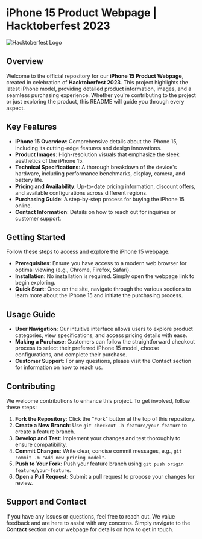 # iPhone 15 Product Webpage | Hacktoberfest 2023

![Hacktoberfest Logo](https://hacktoberfest.com/_next/static/media/logo-hacktoberfest-11--green.dd2bc4ca.svg)

## Overview

Welcome to the official repository for our **iPhone 15 Product Webpage**, created in celebration of **Hacktoberfest 2023**. This project highlights the latest iPhone model, providing detailed product information, images, and a seamless purchasing experience. Whether you're contributing to the project or just exploring the product, this README will guide you through every aspect.

## Key Features

- **iPhone 15 Overview**: Comprehensive details about the iPhone 15, including its cutting-edge features and design innovations.
- **Product Images**: High-resolution visuals that emphasize the sleek aesthetics of the iPhone 15.
- **Technical Specifications**: A thorough breakdown of the device's hardware, including performance benchmarks, display, camera, and battery life.
- **Pricing and Availability**: Up-to-date pricing information, discount offers, and available configurations across different regions.
- **Purchasing Guide**: A step-by-step process for buying the iPhone 15 online.
- **Contact Information**: Details on how to reach out for inquiries or customer support.

## Getting Started

Follow these steps to access and explore the iPhone 15 webpage:

- **Prerequisites**: Ensure you have access to a modern web browser for optimal viewing (e.g., Chrome, Firefox, Safari).
- **Installation**: No installation is required. Simply open the webpage link to begin exploring.
- **Quick Start**: Once on the site, navigate through the various sections to learn more about the iPhone 15 and initiate the purchasing process.

## Usage Guide

- **User Navigation**: Our intuitive interface allows users to explore product categories, view specifications, and access pricing details with ease.
- **Making a Purchase**: Customers can follow the straightforward checkout process to select their preferred iPhone 15 model, choose configurations, and complete their purchase.
- **Customer Support**: For any questions, please visit the Contact section for information on how to reach us.

## Contributing

We welcome contributions to enhance this project. To get involved, follow these steps:

1. **Fork the Repository**: Click the "Fork" button at the top of this repository.
2. **Create a New Branch**: Use `git checkout -b feature/your-feature` to create a feature branch.
3. **Develop and Test**: Implement your changes and test thoroughly to ensure compatibility.
4. **Commit Changes**: Write clear, concise commit messages, e.g., `git commit -m "Add new pricing model"`.
5. **Push to Your Fork**: Push your feature branch using `git push origin feature/your-feature`.
6. **Open a Pull Request**: Submit a pull request to propose your changes for review.

## Support and Contact

If you have any issues or questions, feel free to reach out. We value feedback and are here to assist with any concerns. Simply navigate to the **Contact** section on our webpage for details on how to get in touch.
